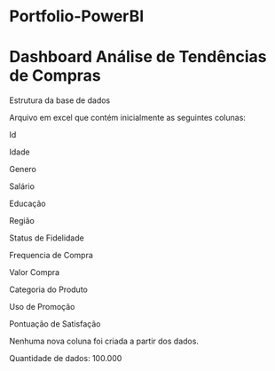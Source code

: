 # Portfolio-PowerBI

# Dashboard Análise de Tendências de Compras


Estrutura da base de dados

Arquivo em excel que contém inicialmente as seguintes colunas:

Id

Idade

Genero

Salário

Educação

Região

Status de Fidelidade

Frequencia de Compra

Valor Compra

Categoria do Produto

Uso de Promoção

Pontuação de Satisfação


Nenhuma nova coluna foi criada a partir dos dados.

Quantidade de dados: 100.000
